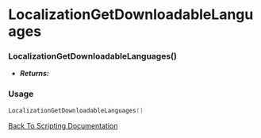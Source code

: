 # LocalizationGetDownloadableLanguages

### LocalizationGetDownloadableLanguages()
- ***Returns:*** 

### Usage

```Lua
LocalizationGetDownloadableLanguages()
```


[Back To Scripting Documentation](../README.md)
